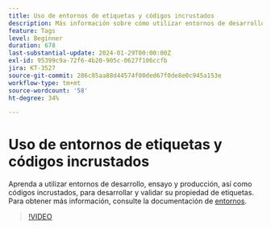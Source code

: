 ```yaml
---
title: Uso de entornos de etiquetas y códigos incrustados
description: Más información sobre cómo utilizar entornos de desarrollo, ensayo y producción, así como códigos incrustados, para desarrollar y validar su propiedad de etiquetas.
feature: Tags
level: Beginner
duration: 678
last-substantial-update: 2024-01-29T00:00:00Z
exl-id: 95399c9a-72f6-4b20-905c-0627f106ccfb
jira: KT-3527
source-git-commit: 286c85aa88d44574f00ded67f0de8e0c945a153e
workflow-type: tm+mt
source-wordcount: '58'
ht-degree: 34%

---
```


# Uso de entornos de etiquetas y códigos incrustados

Aprenda a utilizar entornos de desarrollo, ensayo y producción, así como códigos incrustados, para desarrollar y validar su propiedad de etiquetas. Para obtener más información, consulte la documentación de [entornos](https://experienceleague.adobe.com/docs/experience-platform/tags/publish/environments/environments.html?lang=es).

>[!VIDEO](https://video.tv.adobe.com/v/28729/?learn=on&enablevpops)
